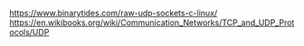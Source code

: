 https://www.binarytides.com/raw-udp-sockets-c-linux/
https://en.wikibooks.org/wiki/Communication_Networks/TCP_and_UDP_Protocols/UDP
